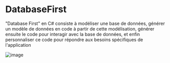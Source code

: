 # DatabaseFirst
 "Database First" en C# consiste à modéliser une base de données, générer un modèle de données en code à partir de cette modélisation, générer ensuite le code pour interagir avec la base de données, et enfin personnaliser ce code pour répondre aux besoins spécifiques de l'application

![image](https://gcxv2zfvp55wxh3dnj7augwffxzpn4nuzlb5rbma2gmfc27ighia.arweave.net/MK9dZLV_e2ufY2p-ChrFLfL28bTKw9iFgNGYUWvoMdA)
